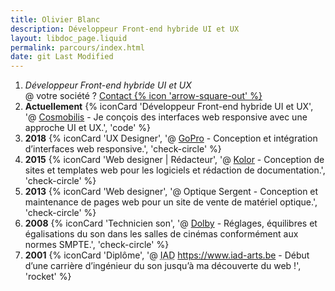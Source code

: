 ```yaml
---
title: Olivier Blanc
description: Développeur Front-end hybride UI et UX
layout: libdoc_page.liquid
permalink: parcours/index.html
date: git Last Modified
---
```

<link rel="stylesheet" href="/assets/orphans.css">
<script type="text/javascript" src="/assets/orphans.js"></script>

1.  *Développeur Front-end hybride UI et UX* <br>@ votre société ? [Contact {% icon 'arrow-square-out' %}](mailto:olivier3lanc@gmail.com)
1.  **Actuellement**
    {% iconCard 'Développeur Front-end hybride UI et UX', '@ [Cosmobilis](https://cosmobilis.eu) - Je conçois des interfaces web responsive avec une approche UI et UX.', 'code' %}
1.  **2018**
    {% iconCard 'UX Designer', '@ [GoPro](https://gopro.com) - Conception et intégration d’interfaces web responsive.', 'check-circle' %}
1.  **2015**
    {% iconCard 'Web designer | Rédacteur', '@ [Kolor](https://kolor.com) - Conception de sites et templates web pour les logiciels et rédaction de documentation.', 'check-circle' %}
1.  **2013**
    {% iconCard 'Web designer', '@ Optique Sergent - Conception et maintenance de pages web pour un site de vente de matériel optique.', 'check-circle' %}
1.  **2008**
    {% iconCard 'Technicien son', '@ [Dolby](https://professional.dolby.com/cinema/) - Réglages, équilibres et égalisations du son dans les salles de cinémas conformément aux normes SMPTE.', 'check-circle' %}
1.  **2001**
    {% iconCard 'Diplôme', '@ <abbr title="Institut des Arts de Diffusion">IAD</abbr> <https://www.iad-arts.be> - Début d’une carrière d’ingénieur du son jusqu’à ma découverte du web !', 'rocket' %}

